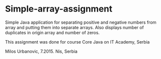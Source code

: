 # Simple-array-assignment
Simple Java application for separating positive and negative numbers from array and putting them into separate arrays.
Also displays number of duplicates in origin array and number of zeros.

This assignment was done for course Core Java on IT Academy, Serbia

Milos Urbanovic, 
7.2015.
Nis, Serbia
